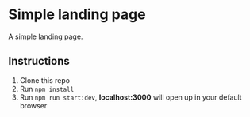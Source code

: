 # Simple landing page

A simple landing page.

## Instructions

1.  Clone this repo
2.  Run `npm install`
3.  Run `npm run start:dev`, **localhost:3000** will open up in your default browser
